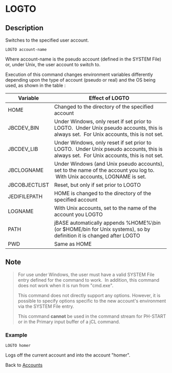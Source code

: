 # LOGTO

<PageHeader />

## Description

Switches to the specified user account.

```
LOGTO account-name
```

Where account-name is the pseudo account (defined in the SYSTEM File) or, under Unix, the user account to switch to.

Execution of this command changes environment variables differently depending upon the type of account (pseudo or real) and the OS being used, as shown in the table :

| Variable | Effect of LOGTO |
| --- | --- |
| HOME | Changed to the directory of the specified account |
| JBCDEV\_BIN | Under Windows, only reset if set prior to LOGTO.  Under Unix pseudo accounts, this is always set.  For Unix accounts, this is not set. |
| JBCDEV\_LIB | Under Windows, only reset if set prior to LOGTO.  Under Unix pseudo accounts, this is always set.  For Unix accounts, this is not set. |
| JBCLOGNAME | Under Windows (and Unix pseudo accounts), set to the name of the account you log to.  With Unix accounts, LOGNAME is set. |
| JBCOBJECTLIST | Reset, but only if set prior to LOGTO |
| JEDIFILEPATH | HOME is changed to the directory of the specified account |
| LOGNAME | With Unix accounts, set to the name of the account you LOGTO |
| PATH | jBASE automatically appends %HOME%\bin (or $HOME/bin for Unix systems), so by definition it is changed after LOGTO |
| PWD | Same as HOME |

## Note

> For use under Windows, the user must have a valid SYSTEM File entry defined for the command to work.  In addition, this command does not work when it is run from "cmd.exe".
>
> This command does not directly support any options. However, it is possible to specify options specific to the new account's environment via the SYSTEM File entry.
>
> This command **cannot** be used in the command stream for PH-START or in the Primary input buffer of a jCL command.

### Example

```
LOGTO homer
```

Logs off the current account and into the account "homer".

Back to [Accounts](./../README.md)

